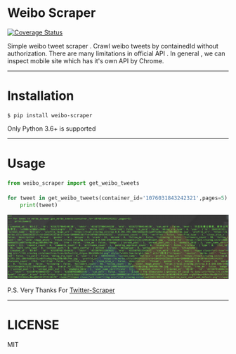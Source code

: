 # Weibo Scraper

[![Coverage Status](https://coveralls.io/repos/github/Xarrow/weibo-scraper/badge.svg?branch=master)](https://coveralls.io/github/Xarrow/weibo-scraper?branch=master)

Simple weibo tweet scraper . Crawl weibo tweets by containedId without authorization.
There are many limitations in official API .
In general , we can inspect mobile site which has it's own API by Chrome.

----
# Installation

```shell
$ pip install weibo-scraper

```

Only Python 3.6+ is supported

----
# Usage

```python
from weibo_scraper import get_weibo_tweets

for tweet in get_weibo_tweets(container_id='1076031843242321',pages=5):
    print(tweet)
```

![img](weibo_tweets.png)

P.S. Very Thanks For [Twitter-Scraper](https://github.com/kennethreitz/twitter-scraper)

---
# LICENSE

MIT
